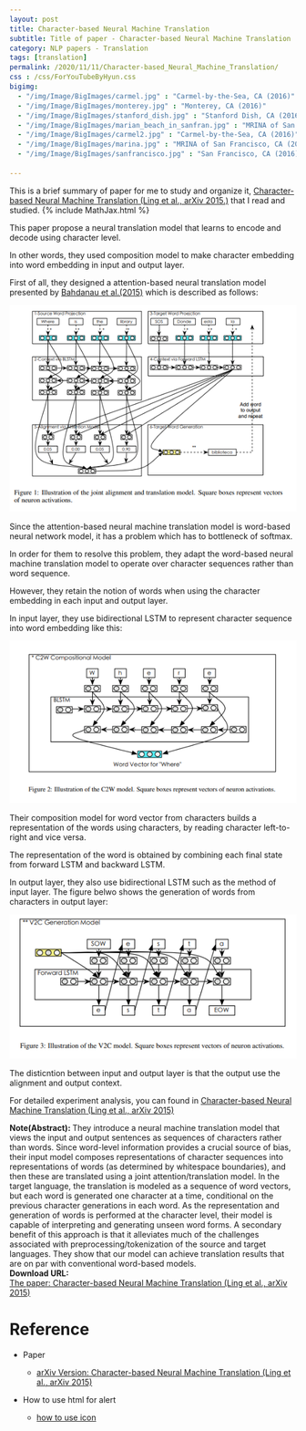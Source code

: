 ```yaml
---
layout: post
title: Character-based Neural Machine Translation
subtitle: Title of paper - Character-based Neural Machine Translation
category: NLP papers - Translation
tags: [translation]
permalink: /2020/11/11/Character-based_Neural_Machine_Translation/
css : /css/ForYouTubeByHyun.css
bigimg: 
  - "/img/Image/BigImages/carmel.jpg" : "Carmel-by-the-Sea, CA (2016)"
  - "/img/Image/BigImages/monterey.jpg" : "Monterey, CA (2016)"
  - "/img/Image/BigImages/stanford_dish.jpg" : "Stanford Dish, CA (2016)"
  - "/img/Image/BigImages/marian_beach_in_sanfran.jpg" : "MRINA of San Francisco, CA (2016)"
  - "/img/Image/BigImages/carmel2.jpg" : "Carmel-by-the-Sea, CA (2016)"
  - "/img/Image/BigImages/marina.jpg" : "MRINA of San Francisco, CA (2016)"
  - "/img/Image/BigImages/sanfrancisco.jpg" : "San Francisco, CA (2016)"
  
---
```


This is a brief summary of paper for me to study and organize it, [Character-based Neural Machine Translation (Ling et al., arXiv 2015.)](https://arxiv.org/abs/1511.04586) that I read and studied. 
{% include MathJax.html %}


This paper propose a neural translation model that learns to encode and decode using character level. 

In other words, they used composition model to make character embedding into word embedding in input and output layer.

First of all, they designed a attention-based neural translation model presented by [Bahdanau et al.(2015)](https://arxiv.org/abs/1409.0473)  which is described as follows:

![Ling et al., arXiv 2015.](/img/Image/NaturalLanguageProcessing/NLPLabs/Paper_Investigation/Translation/2020-11-11-Character-based_Neural_Machine_Translation/basic_model.PNG)

Since the attention-based neural machine translation model is word-based neural network model, it has a problem which has to bottleneck of softmax. 

In order for them to resolve this problem, they adapt the word-based neural machine translation model to operate over character sequences rather than word sequence.

However, they retain the notion of words when using the character embedding in each input and output layer. 


In input layer, they use bidirectional LSTM to represent character sequence into word embedding like this:

![Ling et al., arXiv 2015.](/img/Image/NaturalLanguageProcessing/NLPLabs/Paper_Investigation/Translation/2020-11-11-Character-based_Neural_Machine_Translation/input_embedding.PNG)

Their composition model for word vector from characters builds a representation of the words using characters, by reading character left-to-right and vice versa. 

The representation of the word is obtained by combining each final state from forward LSTM and backward LSTM.


In output layer, they also use bidirectional LSTM such as the method of input layer. The figure belwo shows the generation of words from characters in output layer:

![Ling et al., arXiv 2015.](/img/Image/NaturalLanguageProcessing/NLPLabs/Paper_Investigation/Translation/2020-11-11-Character-based_Neural_Machine_Translation/output_embedding.PNG)

The disticntion between input and output layer is that the output use the alignment and output context. 


For detailed experiment analysis, you can found in [Character-based Neural Machine Translation (Ling et al., arXiv 2015)](https://arxiv.org/abs/1511.04586)

<div class="alert alert-info" role="alert"><i class="fa fa-info-circle"></i> <b>Note(Abstract): </b>
They introduce a neural machine translation model that views the input and output sentences as sequences of characters rather than words. Since word-level information provides a crucial source of bias, their input model composes representations of character sequences into representations of words (as determined by whitespace boundaries), and then these are translated using a joint attention/translation model. In the target language, the translation is modeled as a sequence of word vectors, but each word is generated one character at a time, conditional on the previous character generations in each word. As the representation and generation of words is performed at the character level, their model is capable of interpreting and generating unseen word forms. A secondary benefit of this approach is that it alleviates much of the challenges associated with preprocessing/tokenization of the source and target languages. They show that our model can achieve translation results that are on par with conventional word-based models.
</div>
    
<div class="alert alert-success" role="alert"><i class="fa fa-paperclip fa-lg"></i> <b>Download URL: </b><br>
  <a href="https://arxiv.org/abs/1511.04586">The paper: Character-based Neural Machine Translation (Ling et al., arXiv 2015)</a>
</div>

# Reference 

- Paper 
  - [arXiv Version: Character-based Neural Machine Translation (Ling et al., arXiv 2015)](https://arxiv.org/abs/1511.04586)

  
- How to use html for alert
  - [how to use icon](http://idratherbewriting.com/documentation-theme-jekyll/mydoc_icons.html)
    


